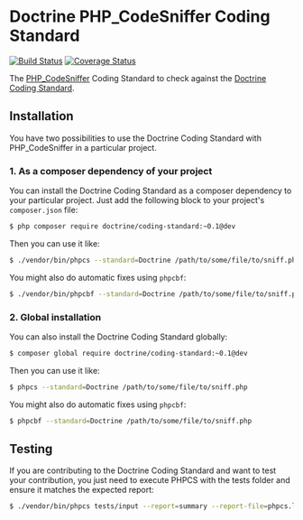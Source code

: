 Doctrine PHP_CodeSniffer Coding Standard
========================================

[![Build Status](https://secure.travis-ci.org/doctrine/coding-standard.png?branch=master)](http://travis-ci.org/doctrine/coding-standard)
[![Coverage Status](https://coveralls.io/repos/doctrine/coding-standard/badge.png?branch=master)](https://coveralls.io/r/doctrine/coding-standard?branch=master)

The [PHP_CodeSniffer](https://github.com/squizlabs/PHP_CodeSniffer) Coding Standard to check against the [Doctrine Coding Standard](https://github.com/deeky666/doctrine-coding-standard/blob/master/Docs/README.md).

Installation
------------

You have two possibilities to use the Doctrine Coding Standard with PHP_CodeSniffer in a particular project.

### 1. As a composer dependency of your project

You can install the Doctrine Coding Standard as a composer dependency to your particular project.
Just add the following block to your project's `composer.json` file:

```bash
$ php composer require doctrine/coding-standard:~0.1@dev
```

Then you can use it like:

```bash
$ ./vendor/bin/phpcs --standard=Doctrine /path/to/some/file/to/sniff.php
```

You might also do automatic fixes using `phpcbf`:

```bash
$ ./vendor/bin/phpcbf --standard=Doctrine /path/to/some/file/to/sniff.php
```

### 2. Global installation

You can also install the Doctrine Coding Standard globally:

```bash
$ composer global require doctrine/coding-standard:~0.1@dev
```

Then you can use it like:

```bash
$ phpcs --standard=Doctrine /path/to/some/file/to/sniff.php
```

You might also do automatic fixes using `phpcbf`:

```bash
$ phpcbf --standard=Doctrine /path/to/some/file/to/sniff.php
```

Testing
-------

If you are contributing to the Doctrine Coding Standard and want to test your contribution, you just
need to execute PHPCS with the tests folder and ensure it matches the expected report:

```bash
$ ./vendor/bin/phpcs tests/input --report=summary --report-file=phpcs.log; diff tests/expected_report.txt phpcs.log
```
